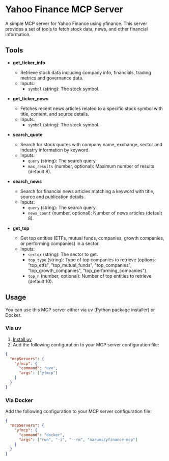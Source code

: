 # Yahoo Finance MCP Server

A simple MCP server for Yahoo Finance using yfinance. This server provides a set of tools to fetch stock data, news, and other financial information.

## Tools

- **get_ticker_info**

  - Retrieve stock data including company info, financials, trading metrics and governance data.
  - Inputs:
    - `symbol` (string): The stock symbol.

- **get_ticker_news**

  - Fetches recent news articles related to a specific stock symbol with title, content, and source details.
  - Inputs:
    - `symbol` (string): The stock symbol.

- **search_quote**

  - Search for stock quotes with company name, exchange, sector and industry information by keyword.
  - Inputs:
    - `query` (string): The search query.
    - `max_results` (number, optional): Maximum number of results (default 8).

- **search_news**

  - Search for financial news articles matching a keyword with title, source and publication details.
  - Inputs:
    - `query` (string): The search query.
    - `news_count` (number, optional): Number of news articles (default 8).

- **get_top**

  - Get top entities (ETFs, mutual funds, companies, growth companies, or performing companies) in a sector.
  - Inputs:
    - `sector` (string): The sector to get.
    - `top_type` (string): Type of top companies to retrieve (options: "top_etfs", "top_mutual_funds", "top_companies", "top_growth_companies", "top_performing_companies").
    - `top_n` (number, optional): Number of top entities to retrieve (default 10).

## Usage

You can use this MCP server either via uv (Python package installer) or Docker.

### Via uv

1. [Install uv](https://docs.astral.sh/uv/getting-started/installation/)
2. Add the following configuration to your MCP server configuration file:

```json
{
  "mcpServers": {
    "yfmcp": {
      "command": "uvx",
      "args": ["yfmcp"]
    }
  }
}
```

### Via Docker

Add the following configuration to your MCP server configuration file:

```json
{
  "mcpServers": {
    "yfmcp": {
      "command": "docker",
      "args": ["run", "-i", "--rm", "narumi/yfinance-mcp"]
    }
  }
}
```
